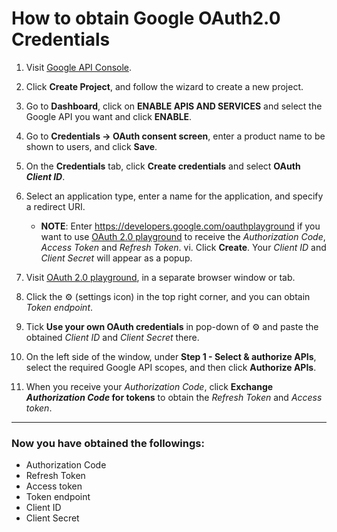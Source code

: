 # How to obtain Google OAuth2.0 Credentials

1. Visit [Google API Console](https://console.developers.google.com).
2. Click **Create Project**, and follow the wizard to create a new project.
3. Go to **Dashboard**, click on **ENABLE APIS AND SERVICES** and select the Google API you want and click **ENABLE**.
4. Go to **Credentials → OAuth consent screen**, enter a product name to be shown to users, and click **Save**.
5. On the **Credentials** tab, click **Create credentials** and select **OAuth _Client ID_**.
6. Select an application type, enter a name for the application, and specify a redirect URI.
    - **NOTE**: Enter https://developers.google.com/oauthplayground if you want to use [OAuth 2.0 playground](https://developers.google.com/oauthplayground) to receive the _Authorization Code_, _Access Token_ and _Refresh Token_.
 vi. Click **Create**. Your _Client ID_ and _Client Secret_ will appear as a popup.

7. Visit [OAuth 2.0 playground](https://developers.google.com/oauthplayground), in a separate browser window or tab.
8. Click the ⚙️ (settings icon) in the top right corner, and you can obtain _Token endpoint_.
9. Tick **Use your own OAuth credentials** in pop-down of ⚙️ and paste the obtained _Client ID_ and _Client Secret_ there.
10. On the left side of the window, under **Step 1 - Select & authorize APIs**, select the required Google API scopes, and then click **Authorize APIs**.
11. When you receive your _Authorization Code_, click **Exchange _Authorization Code_ for tokens** to obtain the _Refresh Token_ and _Access token_.
---
### Now you have obtained the followings:
- Authorization Code
- Refresh Token
- Access token
- Token endpoint
- Client ID
- Client Secret
